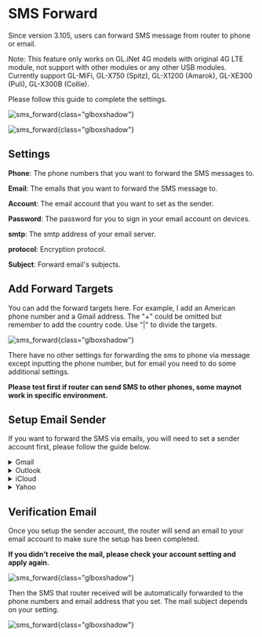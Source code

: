 # SMS Forward

Since version 3.105, users can forward SMS message from router to phone or email.

Note: This feature only works on GL.iNet 4G models with original 4G LTE module, not support with other modules or any other USB modules. Currently support GL-MiFi, GL-X750 (Spitz), GL-X1200 (Amarok), GL-XE300 (Puli), GL-X300B (Collie). 

Please follow this guide to complete the settings.

![sms_forward](https://static.gl-inet.com/docs/router/en/3/tutorials/sms_forward/4g_page.png){class="glboxshadow"}

![sms_forward](https://static.gl-inet.com/docs/router/en/3/tutorials/sms_forward/4g_modem_sms_forward.png){class="glboxshadow"}

## Settings 

**Phone**: The phone numbers that you want to forward the SMS messages to.

**Email**: The emails that you want to forward the SMS message to.

**Account**: The email account that you want to set as the sender.

**Password**: The password for you to sign in your email account on devices.

**smtp**: The smtp address of your email server.

**protocol**: Encryption protocol.

**Subject**: Forward email's subjects.

## Add Forward Targets

You can add the forward targets here. For example, I add an American phone number and a Gmail address. The "+" could be omitted but remember to add the country code. Use "|" to divide the targets.

![sms_forward](https://static.gl-inet.com/docs/router/en/3/tutorials/sms_forward/add.png){class="glboxshadow"}

There have no other settings for forwarding the sms to phone via message except inputting the phone number, but for email you need to do some additional settings.

**Please test first if router can send SMS to other phones, some maynot work in specific environment.**

## Setup Email Sender

If you want to forward the SMS via emails, you will need to set a sender account first, please follow the guide below.


<details>
  <summary>Gmail</summary>
  <p>For Gmail, there are two kinds if password to login as the mail sender, password or App password.</p>
  <p>For the APP Password, you need to login your google account and create it. (Need to enable two-steps verification first)</p>
  <p><img alt="sms" src="https://static.gl-inet.com/docs/router/en/3/tutorials/sms_forward/app_password.png"> </p>
  <p>If you want to use origin password, you need to enable "Less Secure App Access", which is conflict with two-steps verification.</p>
  <p><img alt="sms" src="https://static.gl-inet.com/docs/router/en/3/tutorials/sms_forward/less_secure.png"></p>
Both 465 and 587 ports are useable.
  <p>Example:</p>
  <p><img alt="sms" src="https://static.gl-inet.com/docs/router/en/3/tutorials/sms_forward/gmail.png"></p>
</details>


<details>
  <summary>Outlook</summary>
  <p>For Outlook, you can use password directly without any setting, and it supports port 587.</p>
  <p>Example:</p>
  <p><img alt="sms" src="https://static.gl-inet.com/docs/router/en/3/tutorials/sms_forward/outlook.png"></p>
</details>


<details>
  <summary>iCloud</summary>
  <p>For iCloud, you need to set an app password for login, and it supports port 587.</p>
  <p><img alt="sms" src="https://static.gl-inet.com/docs/router/en/3/tutorials/sms_forward/icloudapp.png"></p>
  <p>Example:</p>
  <p><img alt="sms" src="https://static.gl-inet.com/docs/router/en/3/tutorials/sms_forward/icloud.png"></p>
</details>


<details>
  <summary>Yahoo</summary>
  <p>For Yahoo, you need to set an app password for login, and it supports both port 465 and 587.</p>
  <p><img alt="sms" src="https://static.gl-inet.com/docs/router/en/3/tutorials/sms_forward/yahooapp.png"></p>
  <p>Example:</p>
  <p><img alt="sms" src="https://static.gl-inet.com/docs/router/en/3/tutorials/sms_forward/yahoo.png"></p>
</details>


## Verification Email

Once you setup the sender account, the router will send an email to your email account to make sure the setup has been completed.

**If you didn't receive the mail, please check your account setting and apply again.**

![sms_forward](https://static.gl-inet.com/docs/router/en/3/tutorials/sms_forward/verification.png){class="glboxshadow"}

Then the SMS that router received will be automatically forwarded to the phone numbers and email address that you set. The mail subject depends on your setting.

![sms_forward](https://static.gl-inet.com/docs/router/en/3/tutorials/sms_forward/forward_email.png){class="glboxshadow"}
